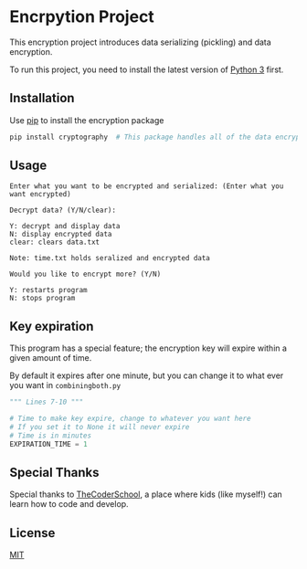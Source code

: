 # Encrpytion Project

This encryption project introduces data serializing (pickling) and data encryption.

To run this project, you need to install the latest version of [Python 3](https://python.org/) first.

## Installation

Use [pip](https://pip.pypa.io/en/stable/) to install the encryption package

```bash
pip install cryptography  # This package handles all of the data encryption
```

## Usage

```
Enter what you want to be encrypted and serialized: (Enter what you want encrypted)
```

```
Decrypt data? (Y/N/clear):

Y: decrypt and display data
N: display encrypted data
clear: clears data.txt

Note: time.txt holds seralized and encrypted data
```

```
Would you like to encrypt more? (Y/N)

Y: restarts program
N: stops program
```

## Key expiration

This program has a special feature; the encryption key will expire within a given amount of time.

By default it expires after one minute, but you can change it to what ever you want in ```combiningboth.py```

```python
""" Lines 7-10 """

# Time to make key expire, change to whatever you want here
# If you set it to None it will never expire
# Time is in minutes
EXPIRATION_TIME = 1
```

## Special Thanks

Special thanks to [TheCoderSchool](https://www.thecoderschool.com/), a place where kids (like myself!) can learn how to code and develop.

## License

[MIT](https://choosealicense.com/licenses/mit/)
